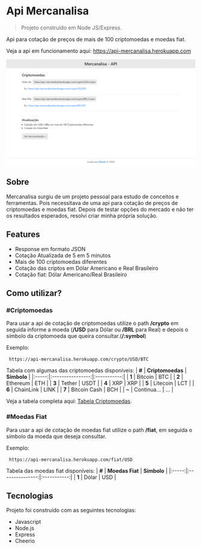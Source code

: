 # Api Mercanalisa
> Projeto construído em Node JS/Express.

Api para cotação de preços de mais de 100 criptomoedas e moedas fiat. 

Veja a api em funcionamento aqui: https://api-mercanalisa.herokuapp.com

![Página Principal](./src/public/images/screen0.svg "Página Principal")

## Sobre

Mercanalisa surgiu de um projeto pessoal para estudo de conceitos e ferramentas. Pois necessitava de uma api para cotação de preços de criptomoedas e moedas fiat. Depois de testar opções do mercado e não ter os resultados esperados, resolvi criar minha própria solução.

## Features

- Response em formato JSON
- Cotação Atualizada de 5 em 5 minutos
- Mais de 100 criptomoedas diferentes
- Cotação das criptos em Dólar Americano e Real Brasileiro
- Cotação fiat: Dólar Americano/Real Brasileiro

## Como utilizar?
### #Criptomoedas

Para usar a api de cotação de criptomoedas utilize o path **/crypto** em seguida informe a moeda (**/USD** para Dólar ou **/BRL** para Real) e depois o símbolo da criptomoeda que queira consultar.(**/:symbol**)

Exemplo:
```
 https://api-mercanalisa.herokuapp.com/crypto/USD/BTC
```

Tabela com algumas das criptomoedas disponíveis:
| **#** | **Criptomoedas** | **Símbolo** |
|:-----:|:----------------:|:-----------:|
| **1** | Bitcoin          |     BTC     |
| **2** | Ethereum         |     ETH     |
| **3** | Tether           |     USDT    |
| **4** | XRP              |     XRP     |
| **5** | Litecoin         |     LCT     |
| **6** | ChainLink        |     LINK    |
| **7** | Bitcoin Cash     |     BCH     |
|   ~   | Continua...      |     ...     |

Veja a tabela completa aqui: [Tabela Criptomoedas](https://api-mercanalisa.herokuapp.com/docs).

### #Moedas Fiat

Para usar a api de cotação de moedas fiat utilize o path **/fiat**, em seguida o símbolo da moeda que deseja consultar.

Exemplo:
```
 https://api-mercanalisa.herokuapp.com/fiat/USD
```

Tabela das moedas fiat disponíveis:
| **#** | **Moedas Fiat** | **Símbolo** |
|:-----:|:---------------:|:-----------:|
| **1** | Dólar           |     USD     |

## Tecnologias

Projeto foi construído com as seguintes tecnologias:

- Javascript
- Node.js
- Express
- Cheerio